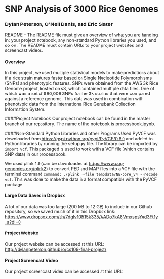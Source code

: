 # SNP Analysis of 3000 Rice Genomes
### Dylan Peterson, O'Neil Danis, and Eric Slater


README - The README file must give an overview of what you are handing in: your project notebook, any non-standard Python libraries you used, and so on. The README must contain URLs to your project websites and screencast videos.

#### Overview
In this project, we used multiple statistical models to make predictions about if a rice strain matures faster based on Single Nucleotide Polymorphisms (SNPs) and phenotypic features. SNPs were obtained from the AWS 3k Rice Genome project, hosted on s3, which contained multiple data files. One of which was a set of 990,009 SNPs for the 3k strains that were compared against a reference genome. This data was used in combination with phenotypic data from the International Rice Genebank Collection Information System.

####Project Notebook
Our project notebook can be found in the master branch of our repository. The name of the notebook is processbook.ipynb.

####Non-Standard Python Libraries and other Programs Used
PyVCF was downloaded from https://pypi.python.org/pypi/PyVCF/0.6.0 and added to Python libraries by running the setup.py file. The library can be imported by `import vcf`. This packaged is used to work with a VCF file (which contains SNP data) in our processbook.

We used plink 1.9 (can be downloaded at https://www.cog-genomics.org/plink2) to convert PED and MAP files into a VCF file with the terminal command `command: ./plink --file tempdata/NB-core_v4 --recode vcf`. This was done to make the data in a format compatible with the PyVCF package.

#### Large Data Saved in Dropbox
A lot of our data was too large (200 MB to 12 GB) to include in our Github repository, so we saved much of it in this Dropbox link: https://www.dropbox.com/sh/7dglv10l515k335/AADo7kA8jVmxspsYud3Ft1y_a?dl=0

#### Project Website
Our project website can be accessed at this URL: http://dylanpeterson.github.io/cs109-final-project/

#### Project Screencast Video
Our project screencast video can be accessed at this URL: 
